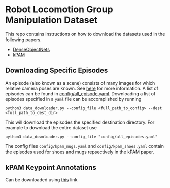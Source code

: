 # Robot Locomotion Group Manipulation Dataset
This repo contains instructions on how to download the datasets used in the following papers.

- [DenseObjectNets](https://github.com/RobotLocomotion/pytorch-dense-correspondence)
- [kPAM](https://sites.google.com/view/kpam)


## Downloading Specific Episodes

An episode (also known as a scene) consists of many images for which relative camera poses are known. See [here](https://github.com/RobotLocomotion/pytorch-dense-correspondence/blob/master/doc/data_organization.md) for more information. A list of episodes can be found in [config/all_episode.yaml](config/all_episodes.yaml). Downloading a list of episodes specified in a `yaml` file can be accomplished by running

```angular2
python3 data_downloader.py --config_file <full_path_to_config> --dest <full_path_to_dest_dir>  
```

This will download the episodes the specified destination directory. For example to download the entire dataset use

```angular2
python3 data_downloader.py --config_file "config/all_episodes.yaml"
```

The config files `config/kpam_mugs.yaml` and `config/kpam_shoes.yaml` contain the episodes used for shoes and mugs repsectively in the kPAM paper.


## kPAM Keypoint Annotations
Can be downloaded using [this](http://data.csail.mit.edu/rlg_manipulation/kpam_annotations.zip) link.